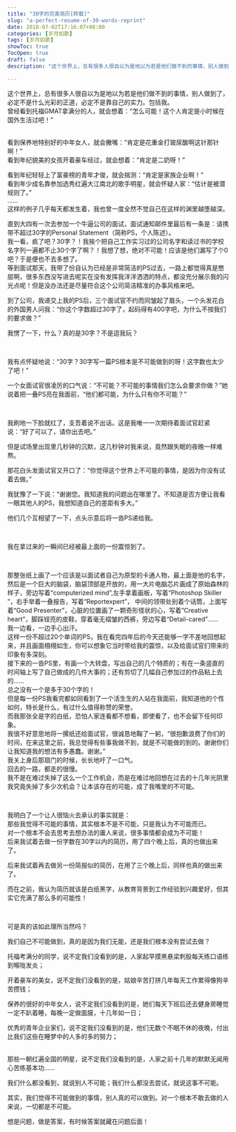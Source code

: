 ```yaml
---
title: "30字的完美简历[转载]"
slug: "a-perfect-resume-of-30-words-reprint"
date: 2018-07-02T17:16:07+08:00
categories: [岁月如歌]
tags: [岁月如歌]
showToc: true
TocOpen: true
draft: false
description: "这个世界上，总有很多人很自以为是地以为若是他们做不到的事情，别人做到了，必定不是什么光彩的正道，必定不是靠自己的实力。包括我。曾经看到托福G"

---
```

                
这个世界上，总有很多人很自以为是地以为若是他们做不到的事情，别人做到了，必定不是什么光彩的正道，必定不是靠自己的实力。包括我。
<br>
曾经看到托福GMAT拿满分的人，就会想着：“怎么可能！这个人肯定是小时候在国外生活过吧！”
 
<br>
看到保养地特别好的中年女人，就会撇嘴：“肯定是花重金打玻尿酸啊这针那针啊！”
 
<br>
看到年纪貌美的女孩开着豪车经过，就会想着：“肯定是二奶呀！”
<br>

看到年纪轻轻上了富豪榜的青年才俊，就会揣测：“肯定是家族企业啊！” 
<br>
看到年少成名靠参加选秀红遍大江南北的歌手明星，就会怀疑人家：“估计是被潜规则了。”
<br>
……
<br>
这样的例子几乎每天都发生着，我也曾一度全然不觉自己在这样的渊里越堕越深。
<br>

直到大四有一次去参加一个牛逼公司的面试，面试通知邮件里最后有一条是：请携带不超过30字的Personal Statement（简称PS，个人陈述）。
<br>
我一看，疯了吧？30字？！我挨个把自己工作实习过的公司名字和读过书的学校名字列一遍都不止30个字了啊？！我想了想，绝对不可能！应该是他们漏写了个0吧？于是便也不去多想了。
<br>
等到面试那天，我带了份自认为已经是非常简洁的PS过去，一路上都觉得真是憋屈啊，很多东西没写进去呢实在没有发挥我洋洋洒洒的特点，都没充分展示我的闪光点呢！但是没办法还是尽量符合这个公司简洁精准的办事风格来吧。
<br>

到了公司，我递交上我的PS后，三个面试官不约而同皱起了眉头，一个头发花白的外国男人问我：“你这个字数超过30字了，起码得有400字吧，为什么不按我们的要求做？”
<br>

我愣了一下，什么？真的是30字？不是逗我玩？

<br>

我有点怀疑地说：“30字？30字写一篇PS根本是不可能做到的呀！这字数也太少了吧！”
<br>
 
一个女面试官很凌厉的口气说：“不可能？不可能的事情我们怎么会要求你做？”她说着把一叠PS亮在我面前，“他们都可能，为什么只有你不可能？”

<br>

我刷地一下脸就红了，支吾着说不出话。这是我唯一一次期待着面试官赶紧说：“好了可以了，请你出去吧。”
<br>
 

但是试场里出现里几秒钟的沉默，这几秒钟对我来说，竟然跟失眠的夜晚一样难熬。
<br>
 

那花白头发面试官又开口了：“你觉得这个世界上不可能的事情，是因为你没有试着去做。”
<br>
 

我犹豫了一下说：“谢谢您。我知道我的问题出在哪里了。不知道是否方便让我看一眼其他人的PS，我想知道自己的差距有多大。”
<br>
 

他们几个互相望了一下，点头示意后将一沓PS递给我。

 <br>

我在拿过来的一瞬间已经被最上面的一份震惊到了。

<br>

那整张纸上画了一个应该是以面试者自己为原型的卡通人物，最上面是他的名字，然后是一个巨大的脑袋，脑袋顶部是开放的，用一大片电脑芯片画成了原始森林的样子，旁边写着“computerized mind”,左手拿着画板，写着“Photoshop Skiller ”，右手举着一叠报告，写着“Reportexpert”， 中间的领带处别着个话筒，上面写着“Good Presenter”，心脏的位置画了一颗奇形怪状的心，写着“Creative heart”，脚踩锃亮的皮鞋，穿着毫无褶皱的西裤，旁边写着“Detail-cared”……
<br>
我一边看，一边手心出汗。
<br>
这样一份不超过20个单词的PS，我在看完四年后的今天还能够一字不差地回想起来，并且画面栩栩如生，你可以想象它当时带给我的震惊，以及给面试官们带来的印象有多深刻。
<br>
接下来的一沓PS里，有画一个大转盘，写出自己的几个特质的；有在一条竖直的时间轴上写了自己做成的几件大事的；还有剪切了几幅自己参加过的作品粘上去的……
<br>
总之没有一个是多于30个字的！
<br>
但是每一份PS我看完都如同看到了一个活生生的人站在我面前，我知道他的个性如何，特长是什么，有过什么值得称赞的荣誉。
<br>
而我那张全是字的白纸，恐怕人家连看都不想看，即使看了，也不会留下任何印象。
<br>
我很不好意思地将一摞纸还给面试官，很诚恳地鞠了一躬，“很抱歉浪费了你们的时间，在来这里之前，我总觉得有些事我做不到，就是不可能做的到的。谢谢你们让我知道我的想法有多愚蠢。谢谢。”
<br>
我关上身后那扇门的时候，长长地吁了一口气。
<br>
回去的一路，都走的很慢。
<br>
我不是在难过失掉了这么一个工作机会，而是在难过地回想在过去的十几年光阴里我究竟失掉了多少次机会？让本该存在的可能，成了我嘴里的不可能。

<br>

我明白了一个让人很恼火去承认的事实就是：
<br>
那些我觉得不可能的事情，其实根本不是不可能，只是我认为不可能而已。
<br>
对一个根本不会去思考去想办法的庸人来说，很多事情都会成为不可能！
<br>
后来我试着去做一份字数在30字以内的简历，用了四个晚上后，真的也做出来了。
<br>

后来我试着再去做另一份简报似的简历，在用了三个晚上后，同样也真的做出来了。
<br>

而在之前，我认为简历就该是白纸黑字，从教育背景到工作经验到兴趣爱好，但其实它充满了那么多的可能性！

<br>

可是真的该如此理所当然吗？
<br>

我们自己不可能做到，真的是因为我们无能，还是我们根本没有尝试去做？
<br>

托福考满分的同学，说不定我们没看到的是，人家起早摸黑悬梁刺股每天练口语练到喉咙发炎；
<br>

开着豪车的美女，说不定我们没看到的是，姑娘辛苦打拼几年每天工作累得像狗辛苦攒钱；
<br>
 

保养的很好的中年女人，说不定我们没看到的是，她们每天下班后还去健身房睡觉一定不趴着睡，每晚一定做面膜，十几年如一日；
<br>
 

优秀的青年企业家们，说不定我们没看到的是，他们无数个不眠不休的夜晚，付出比我们这些在睡梦中的人多的多的努力；

 
<br>
那些一朝红遍全国的明星，说不定我们没看到的是，人家之前十几年的默默无闻用心苦练基本功……
<br>
 

我们什么都没看到，就说别人不可能；我们什么都没去尝试，就说这事不可能。
<br>
 

其实，我们觉得不可能做到的事情，别人真的可以做到。对一个根本不敢去做的人来说，一切都是不可能。
<br>
 

想是问题，做是答案，有时候答案就藏在问题后面！